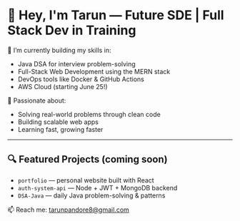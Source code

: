 # 👋 Hey, I'm Tarun — Future SDE | Full Stack Dev in Training

🔧 I’m currently building my skills in:
- Java DSA for interview problem-solving
- Full-Stack Web Development using the MERN stack
- DevOps tools like Docker & GitHub Actions
- AWS Cloud (starting June 25!)

🚀 Passionate about:
- Solving real-world problems through clean code
- Building scalable web apps
- Learning fast, growing faster

---

## 🔍 Featured Projects (coming soon)
- `portfolio` — personal website built with React
- `auth-system-api` — Node + JWT + MongoDB backend
- `DSA-Java` — daily Java problem-solving & patterns

📫 Reach me: tarunpandore8@gmail.com
